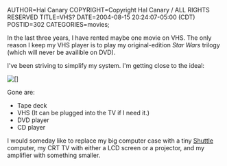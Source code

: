 AUTHOR=Hal Canary
COPYRIGHT=Copyright Hal Canary / ALL RIGHTS RESERVED
TITLE=VHS?
DATE=2004-08-15 20:24:07-05:00 (CDT)
POSTID=302
CATEGORIES=movies;

In the last three years, I have rented maybe one movie on VHS. The only reason I keep my VHS player is to play my original-edition _Star Wars_ trilogy (which will never be availible on DVD).

I've been striving to simplify my system. I'm getting close to the ideal:

![[]](https://halcanary.org/images/2004-08-15_av_sys_1.png)

Gone are:

*   Tape deck
*   VHS (It can be plugged into the TV if I need it.)
*   DVD player
*   CD player

I would someday like to replace my big computer case with a tiny [Shuttle](http://us.shuttle.com/) computer, my CRT TV with either a LCD screen or a projector, and my amplifier with something smaller.
